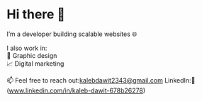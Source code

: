 # Hi there 👋

I’m a developer building scalable websites 🌐

I also work in:  
🎨 Graphic design  
📈 Digital marketing

📫 Feel free to reach out:[kalebdawit2343@gmail.com](mailto:kalebdawit2343@gmail.com) 
LinkedIn:🔗 (www.linkedin.com/in/kaleb-dawit-678b26278) 

